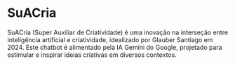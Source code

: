 # SuACria
SuACria (Super Auxiliar de Criatividade) é uma inovação na interseção entre inteligência artificial e criatividade, idealizado por Glauber Santiago em 2024. Este chatbot é alimentado pela IA Gemini do Google, projetado para estimular e inspirar ideias criativas em diversos contextos. 
